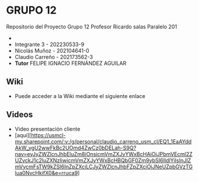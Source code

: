 # GRUPO 12
Repositorio del Proyecto Grupo 12 Profesor Ricardo salas Paralelo 201

* 
* Integrante 3 - 202230533-9
* Nicolás Muñoz - 202104641-0
* Claudio Carreño - 202173562-3
* **Tutor** FELIPE IGNACIO FERNÁNDEZ AGUILAR

## Wiki
* Puede acceder a la Wiki mediante el siguiente enlace
## Videos
* Video presentación cliente
* [aqui][https://usmcl-my.sharepoint.com/:v:/g/personal/claudio_carreno_usm_cl/EQ1_1EaAYddAkW_vgU2wwFkBc2UOmd4ZwCz0bDELah-S9Q?nav=eyJyZWZlcnJhbEluZm8iOnsicmVmZXJyYWxBcHAiOiJPbmVEcml2ZUZvckJ1c2luZXNzIiwicmVmZXJyYWxBcHBQbGF0Zm9ybSI6IldlYiIsInJlZmVycmFsTW9kZSI6InZpZXciLCJyZWZlcnJhbFZpZXciOiJNeUZpbGVzTGlua0NvcHkifX0&e=rruca9]

